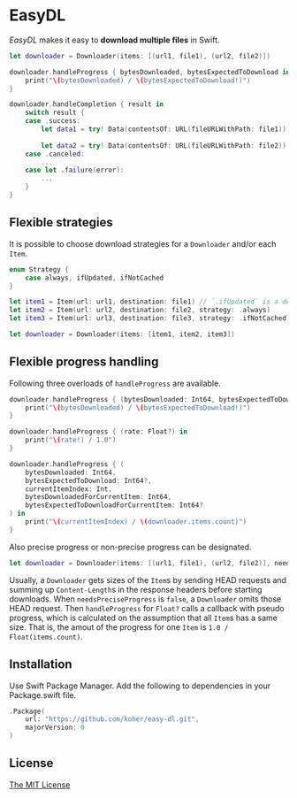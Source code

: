 # EasyDL

_EasyDL_ makes it easy to **download multiple files** in Swift.

```swift
let downloader = Downloader(items: [(url1, file1), (url2, file2)])

downloader.handleProgress { bytesDownloaded, bytesExpectedToDownload in
    print("\(bytesDownloaded) / \(bytesExpectedToDownload!)")
}

downloader.handleCompletion { result in
    switch result {
    case .success:
        let data1 = try! Data(contentsOf: URL(fileURLWithPath: file1))
        
        let data2 = try! Data(contentsOf: URL(fileURLWithPath: file2))
    case .canceled:
        ...
    case let .failure(error):
        ...
    }
}
```

## Flexible strategies

It is possible to choose download strategies for a `Downloader` and/or each `Item`.

```swift
enum Strategy {
    case always, ifUpdated, ifNotCached
}
```

```swift
let item1 = Item(url: url1, destination: file1) // `.ifUpdated` is a default value 
let item2 = Item(url: url2, destination: file2, strategy: .always)
let item3 = Item(url: url3, destination: file3, strategy: .ifNotCached)

let downloader = Downloader(items: [item1, item2, item3])
```

## Flexible progress handling

Following three overloads of `handleProgress` are available.

```swift
downloader.handleProgress { (bytesDownloaded: Int64, bytesExpectedToDownload: Int64?) in
    print("\(bytesDownloaded) / \(bytesExpectedToDownload!)")
}
```

```swift
downloader.handleProgress { (rate: Float?) in
    print("\(rate!) / 1.0")
}
```

```swift
downloader.handleProgress { (
    bytesDownloaded: Int64,
    bytesExpectedToDownload: Int64?,
    currentItemIndex: Int,
    bytesDownloadedForCurrentItem: Int64,
    bytesExpectedToDownloadForCurrentItem: Int64?
) in
    print("\(currentItemIndex) / \(downloader.items.count)")
}
```

Also precise progress or non-precise progress can be designated.

```swift
let downloader = Downloader(items: [(url1, file1), (url2, file2)], needsPreciseProgress: false)
```

Usually, a `Downloader` gets sizes of the `Item`s by sending HEAD requests and summing up `Content-Length`s in the response headers before starting downloads. When `needsPreciseProgress` is `false`, a `Downloader` omits those HEAD request. Then `handleProgress` for `Float?` calls a callback with pseudo progress, which is calculated on the assumption that all `Item`s has a same size. That is, the amout of the progress for one `Item` is `1.0 / Float(items.count)`.

## Installation

Use Swift Package Manager. Add the following to dependencies in your Package.swift file.

```swift
.Package(
    url: "https://github.com/koher/easy-dl.git",
    majorVersion: 0
)
```

## License

[The MIT License](LICENSE)
